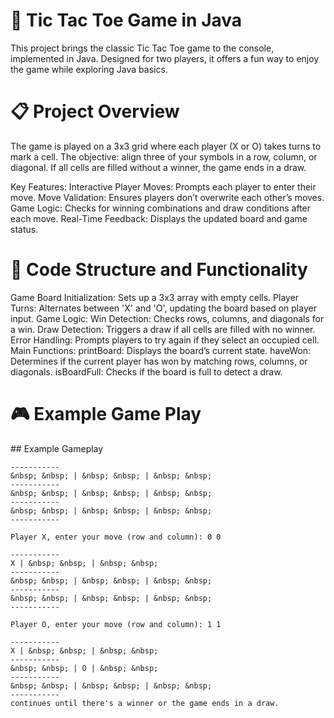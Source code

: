 <h1>🎲 Tic Tac Toe Game in Java</h1>
This project brings the classic Tic Tac Toe game to the console, implemented in Java. Designed for two players, it offers a fun way to enjoy the game while exploring Java basics.

<h1>📋 Project Overview</h1>
The game is played on a 3x3 grid where each player (X or O) takes turns to mark a cell. The objective: align three of your symbols in a row, column, or diagonal. If all cells are filled without a winner, the game ends in a draw.

Key Features:
Interactive Player Moves: Prompts each player to enter their move.
Move Validation: Ensures players don’t overwrite each other’s moves.
Game Logic: Checks for winning combinations and draw conditions after each move.
Real-Time Feedback: Displays the updated board and game status.

<h1>🔑 Code Structure and Functionality</h1>
Game Board Initialization: Sets up a 3x3 array with empty cells.
Player Turns: Alternates between 'X' and 'O', updating the board based on player input.
Game Logic:
Win Detection: Checks rows, columns, and diagonals for a win.
Draw Detection: Triggers a draw if all cells are filled with no winner.
Error Handling: Prompts players to try again if they select an occupied cell.
Main Functions:
printBoard: Displays the board’s current state.
haveWon: Determines if the current player has won by matching rows, columns, or diagonals.
isBoardFull: Checks if the board is full to detect a draw.

<h1>🎮 Example Game Play</h1>
## Example Gameplay

```plaintext
-----------
&nbsp; &nbsp; | &nbsp; &nbsp; | &nbsp; &nbsp;  
-----------
&nbsp; &nbsp; | &nbsp; &nbsp; | &nbsp; &nbsp;  
-----------
&nbsp; &nbsp; | &nbsp; &nbsp; | &nbsp; &nbsp;  
-----------

Player X, enter your move (row and column): 0 0

-----------
X | &nbsp; &nbsp; | &nbsp; &nbsp;  
-----------
&nbsp; &nbsp; | &nbsp; &nbsp; | &nbsp; &nbsp;  
-----------
&nbsp; &nbsp; | &nbsp; &nbsp; | &nbsp; &nbsp;  
-----------

Player O, enter your move (row and column): 1 1

-----------
X | &nbsp; &nbsp; | &nbsp; &nbsp;  
-----------
&nbsp; &nbsp; | O | &nbsp; &nbsp;  
-----------
&nbsp; &nbsp; | &nbsp; &nbsp; | &nbsp; &nbsp;  
-----------
continues until there's a winner or the game ends in a draw.
